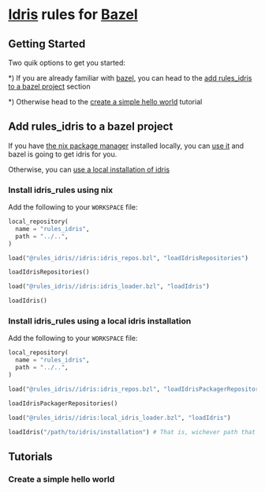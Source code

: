 [Idris](https://www.idris-lang.org/) rules for [Bazel](https://bazel.build/)
=====================

Getting Started
--------------

Two quik options to get you started:

  *) If you are already familiar with [bazel](https://bazel.build/), you can head to the [add rules_idris to a bazel project](#add-rules_idris-to-a-bazel-project) section

  *) Otherwise head to the [create a simple hello world](#create-a-simple-hello-world) tutorial

Add rules_idris to a bazel project
----------------------------------

If you have [the nix package manager](https://nixos.org/nix/) installed locally, you can [use it](#foo) and bazel is going to get idris for you.

Otherwise, you can [use a local installation of idris](#foo)

### Install idris_rules using nix

Add the following to your `WORKSPACE` file:

```python
local_repository(
  name = "rules_idris",
  path = "../..",
)

load("@rules_idris//idris:idris_repos.bzl", "loadIdrisRepositories")

loadIdrisRepositories()

load("@rules_idris//idris:idris_loader.bzl", "loadIdris")

loadIdris()
```

### Install idris_rules using a local idris installation

Add the following to your `WORKSPACE` file:

```python
local_repository(
  name = "rules_idris",
  path = "../..",
)

load("@rules_idris//idris:idris_repos.bzl", "loadIdrisPackagerRepositories")

loadIdrisPackagerRepositories()

load("@rules_idris//idris:local_idris_loader.bzl", "loadIdris")

loadIdris("/path/to/idris/installation") # That is, wichever path that contains 'bin/idris'
```

Tutorials
---------

### Create a simple hello world

